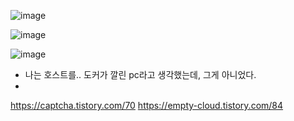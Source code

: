 
![image](https://user-images.githubusercontent.com/15938354/148011505-fc1cf257-5230-4265-9d3a-9f6d66e65b97.png)



![image](https://user-images.githubusercontent.com/15938354/148010971-45bf8ce9-4e46-4591-a6d9-048235f46cde.png)


![image](https://user-images.githubusercontent.com/15938354/147892235-bdc98a22-4ef6-469f-a18c-943f4106cdb1.png)

- 나는 호스트를.. 도커가 깔린 pc라고 생각했는데, 그게 아니었다.
- 
https://captcha.tistory.com/70
https://empty-cloud.tistory.com/84
